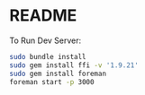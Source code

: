 # README

To Run Dev Server:

```bash
sudo bundle install
sudo gem install ffi -v '1.9.21'
sudo gem install foreman
foreman start -p 3000
```
